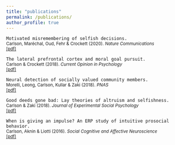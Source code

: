 ```yaml
---
title: "publications"
permalink: /publications/
author_profile: true
---
```

`Motivated misremembering of selfish decisions.`  
<sub>Carlson, Maréchal, Oud, Fehr & Crockett (2020). *Nature Communications*  </sub>  
<sub>[[pdf]](https://rdcu.be/b3UvR)</sub>

 
`The lateral prefrontal cortex and moral goal pursuit.`   
<sub>Carlson & Crockett (2018). *Current Opinion in Psychology*  </sub>  
<sub>[[pdf]](https://static1.squarespace.com/static/538ca3ade4b090f9ef331978/t/5bc8db67e5e5f0da97432b84/1539890024330/1-s2.0-S2352250X18300034-main.pdf)</sub>

`Neural detection of socially valued community members.`  
<sub>Morelli, Leong, Carlson, Kullar & Zaki (2018). *PNAS*</sub>  
<sub>[[pdf]](http://ssnl.stanford.edu/sites/default/files/pdf/Morelli%20et%20al_in%20press_PNAS.pdf?width=85%&height=85%&iframe=true)</sub>
 
`Good deeds gone bad: Lay theories of altruism and selfishness.`    
<sub>Carlson & Zaki (2018). *Journal of Experimental Social Psychology*</sub>  
<sub>[[pdf]](http://ssnl.stanford.edu/sites/default/files/pdf/carlsonZaki_layTheories_inpress_0.pdf?width=85%&height=85%&iframe=true)</sub>

`When is giving an impulse? An ERP study of intuitive prosocial behavior.`  
<sub>Carlson, Aknin & Liotti (2016). *Social Cognitive and Affective Neuroscience*</sub>  
<sub>[[pdf]](https://academic.oup.com/scan/article-pdf/11/7/1121/27103123/nsv077.pdf)  </sub>


